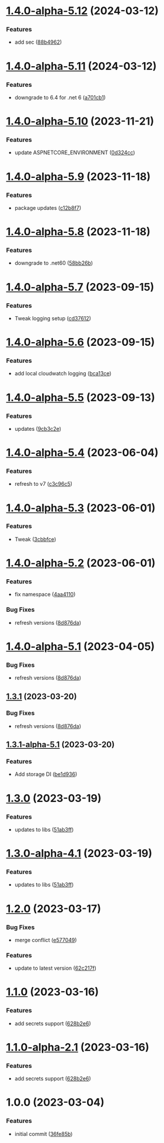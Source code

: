 # [1.4.0-alpha-5.12](https://github.com/devperimental/component-api-extensions/compare/v1.4.0-alpha-5.11...v1.4.0-alpha-5.12) (2024-03-12)


### Features

* add sec ([88b4962](https://github.com/devperimental/component-api-extensions/commit/88b4962cc736088f306e21bb2835551dadd0a373))

# [1.4.0-alpha-5.11](https://github.com/devperimental/component-api-extensions/compare/v1.4.0-alpha-5.10...v1.4.0-alpha-5.11) (2024-03-12)


### Features

* downgrade to 6.4 for .net 6 ([a701cb1](https://github.com/devperimental/component-api-extensions/commit/a701cb16976912618687acba82f85cd25e4f4965))

# [1.4.0-alpha-5.10](https://github.com/devperimental/component-api-extensions/compare/v1.4.0-alpha-5.9...v1.4.0-alpha-5.10) (2023-11-21)


### Features

* update ASPNETCORE_ENVIRONMENT ([0d324cc](https://github.com/devperimental/component-api-extensions/commit/0d324ccf1af7899606c9e7159bc1816904b1762e))

# [1.4.0-alpha-5.9](https://github.com/devperimental/component-api-extensions/compare/v1.4.0-alpha-5.8...v1.4.0-alpha-5.9) (2023-11-18)


### Features

* package updates ([c12b8f7](https://github.com/devperimental/component-api-extensions/commit/c12b8f7b98077aa783a4ee65ef2c77e54a21ccfd))

# [1.4.0-alpha-5.8](https://github.com/devperimental/component-api-extensions/compare/v1.4.0-alpha-5.7...v1.4.0-alpha-5.8) (2023-11-18)


### Features

* downgrade to .net60 ([58bb26b](https://github.com/devperimental/component-api-extensions/commit/58bb26b643ba33681f9c0a4c6304764be67bef4c))

# [1.4.0-alpha-5.7](https://github.com/devperimental/component-api-extensions/compare/v1.4.0-alpha-5.6...v1.4.0-alpha-5.7) (2023-09-15)


### Features

* Tweak logging setup ([cd37612](https://github.com/devperimental/component-api-extensions/commit/cd376127a178115145cc86fefe75f804f82f2638))

# [1.4.0-alpha-5.6](https://github.com/devperimental/component-api-extensions/compare/v1.4.0-alpha-5.5...v1.4.0-alpha-5.6) (2023-09-15)


### Features

* add local cloudwatch logging ([bca13ce](https://github.com/devperimental/component-api-extensions/commit/bca13ceabee071f318664b59854c3fbd00cff8d1))

# [1.4.0-alpha-5.5](https://github.com/devperimental/component-api-extensions/compare/v1.4.0-alpha-5.4...v1.4.0-alpha-5.5) (2023-09-13)


### Features

* updates ([9cb3c2e](https://github.com/devperimental/component-api-extensions/commit/9cb3c2e91d4abbedb866897b1860d5f30ee8257b))

# [1.4.0-alpha-5.4](https://github.com/devperimental/component-api-extensions/compare/v1.4.0-alpha-5.3...v1.4.0-alpha-5.4) (2023-06-04)


### Features

* refresh to v7 ([c3c96c5](https://github.com/devperimental/component-api-extensions/commit/c3c96c564e4bbad8600fdeae1c56ef68a80c6896))

# [1.4.0-alpha-5.3](https://github.com/devperimental/component-api-extensions/compare/v1.4.0-alpha-5.2...v1.4.0-alpha-5.3) (2023-06-01)


### Features

* Tweak ([3cbbfce](https://github.com/devperimental/component-api-extensions/commit/3cbbfcef3d6adcdd8bc9ece223a39d7e32a984ca))

# [1.4.0-alpha-5.2](https://github.com/devperimental/component-api-extensions/compare/v1.4.0-alpha-5.1...v1.4.0-alpha-5.2) (2023-06-01)


### Features

* fix namespace ([4aa4110](https://github.com/devperimental/component-api-extensions/commit/4aa4110f091a822ffa292f244666475828b2863a))

### Bug Fixes

- refresh versions ([8d876da](https://github.com/devperimental/component-api-extensions/commit/8d876daa0efeda46ca0e87bf4c1c19bb0b917a27))

# [1.4.0-alpha-5.1](https://github.com/devperimental/component-api-extensions/compare/v1.3.0...v1.4.0-alpha-5.1) (2023-04-05)

### Bug Fixes

- refresh versions ([8d876da](https://github.com/devperimental/component-api-extensions/commit/8d876daa0efeda46ca0e87bf4c1c19bb0b917a27))

## [1.3.1](https://github.com/devperimental/component-api-extensions/compare/v1.3.0...v1.3.1) (2023-03-20)

### Bug Fixes

- refresh versions ([8d876da](https://github.com/devperimental/component-api-extensions/commit/8d876daa0efeda46ca0e87bf4c1c19bb0b917a27))

## [1.3.1-alpha-5.1](https://github.com/devperimental/component-api-extensions/compare/v1.3.0...v1.3.1-alpha-5.1) (2023-03-20)

### Features

- Add storage DI ([be1d936](https://github.com/devperimental/component-api-extensions/commit/be1d9367caa6c433be3adcc118bd1a4e899576ed))

# [1.3.0](https://github.com/devperimental/component-api-extensions/compare/v1.2.0...v1.3.0) (2023-03-19)

### Features

- updates to libs ([51ab3ff](https://github.com/devperimental/component-api-extensions/commit/51ab3ffc2de8a611019e46abb89bd2860208f7ea))

# [1.3.0-alpha-4.1](https://github.com/devperimental/component-api-extensions/compare/v1.2.0...v1.3.0-alpha-4.1) (2023-03-19)

### Features

- updates to libs ([51ab3ff](https://github.com/devperimental/component-api-extensions/commit/51ab3ffc2de8a611019e46abb89bd2860208f7ea))

# [1.2.0](https://github.com/devperimental/component-api-extensions/compare/v1.1.0...v1.2.0) (2023-03-17)

### Bug Fixes

- merge conflict ([e577049](https://github.com/devperimental/component-api-extensions/commit/e57704967fc48d6d93cbd8e11290ca951d47e100))

### Features

- update to latest version ([62c217f](https://github.com/devperimental/component-api-extensions/commit/62c217fbe357536f23e4e7dd7e38d9c22506d601))

# [1.1.0](https://github.com/devperimental/component-api-extensions/compare/v1.0.0...v1.1.0) (2023-03-16)

### Features

- add secrets support ([628b2e6](https://github.com/devperimental/component-api-extensions/commit/628b2e63d58b139606ae440e8232b4f91f2304bb))

# [1.1.0-alpha-2.1](https://github.com/devperimental/component-api-extensions/compare/v1.0.0...v1.1.0-alpha-2.1) (2023-03-16)

### Features

- add secrets support ([628b2e6](https://github.com/devperimental/component-api-extensions/commit/628b2e63d58b139606ae440e8232b4f91f2304bb))

# 1.0.0 (2023-03-04)

### Features

- initial commit ([36fe85b](https://github.com/devperimental/component-api-extensions/commit/36fe85bd4b0a6cc17fb49e7906a0cf25be7deb1c))
